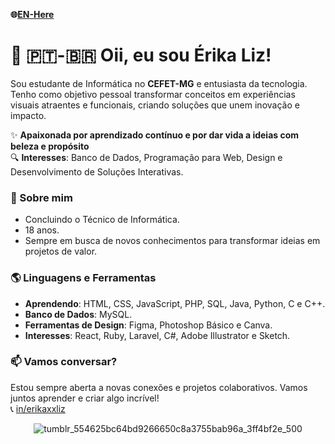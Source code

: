 **🌐[EN-Here](/README-EN.md)**

# 🌼 🇵🇹-🇧🇷 Oii, eu sou Érika Liz!

<div> 

  Sou estudante de Informática no **CEFET-MG** e entusiasta da tecnologia. Tenho como objetivo pessoal transformar conceitos em experiências visuais atraentes e funcionais, criando   soluções que unem inovação e impacto.
  
  ✨ **Apaixonada por aprendizado contínuo e por dar vida a ideias com beleza e propósito**  
  🔍 **Interesses**: Banco de Dados, Programação para Web, Design e Desenvolvimento de Soluções Interativas.

</div>

<div>

  ### 🌟 Sobre mim
  - Concluindo o Técnico de Informática.
  - 18 anos.
  - Sempre em busca de novos conhecimentos para transformar ideias em projetos de valor.

</div>

<div>

  ### 🌎 Linguagens e Ferramentas
  - **Aprendendo**: HTML, CSS, JavaScript, PHP, SQL, Java, Python, C e C++.
  - **Banco de Dados**: MySQL. 
  - **Ferramentas de Design**: Figma, Photoshop Básico e Canva.
  - **Interesses**: React, Ruby, Laravel, C#, Adobe Illustrator e Sketch.

</div>

<div> 

  ### 📫 **Vamos conversar?**  
  Estou sempre aberta a novas conexões e projetos colaborativos. Vamos juntos aprender e criar algo incrível! 
  <br>
  📞 [in/erikaxxliz](www.linkedin.com/in/erikaxxliz)

</div>

<div align="center">

![tumblr_554625bc64bd9266650c8a3755bab96a_3ff4bf2e_500](https://github.com/user-attachments/assets/55aece4c-657c-4770-91f8-7b152dc35039)

</div>
